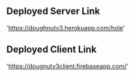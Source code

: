 ## Deployed Server Link ##

'https://doughnutv3.herokuapp.com/hole'


## Deployed Client Link ##

'https://dougnutv3client.firebaseapp.com/'
